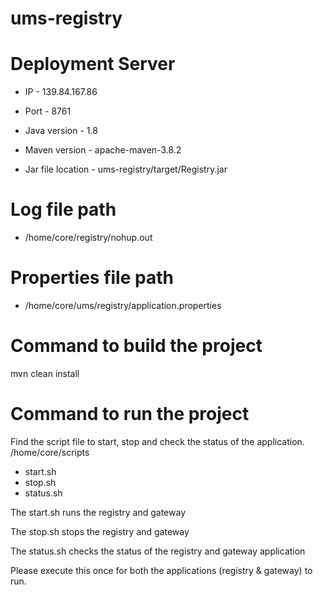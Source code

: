 # ums-registry

# Deployment Server
 - IP - 139.84.167.86
 - Port - 8761


 - Java version - 1.8
 - Maven version - apache-maven-3.8.2
 - Jar file location - ums-registry/target/Registry.jar

# Log file path
 - /home/core/registry/nohup.out

# Properties file path
 - /home/core/ums/registry/application.properties

# Command to build the project
mvn clean install

# Command to run the project
Find the script file to start, stop and check the status of the application.
/home/core/scripts
 - start.sh
 - stop.sh
 - status.sh

The start.sh runs the registry and gateway

The stop.sh stops the registry and gateway 

The status.sh checks the status of the registry and gateway application

Please execute this once for both the applications (registry & gateway) to run.